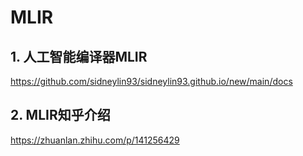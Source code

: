 # MLIR
## 1. 人工智能编译器MLIR
https://github.com/sidneylin93/sidneylin93.github.io/new/main/docs

## 2. MLIR知乎介绍
https://zhuanlan.zhihu.com/p/141256429
